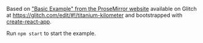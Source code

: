 Based on ["Basic Example" from the ProseMirror website](http://prosemirror.net/examples/basic/)
available on Glitch at https://glitch.com/edit/#!/titanium-kilometer and bootstrapped with
[create-react-app](https://github.com/facebookincubator/create-react-app).

Run `npm start` to start the example.
